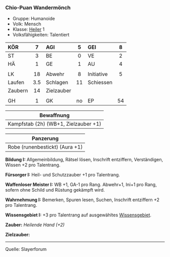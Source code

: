 ### Chio-Puan Wandermönch

- Gruppe: Humanoide
- Volk: Mensch
- Klasse: [Heiler](../../grw/charaktere-klasse-heiler.md) 1
- Volksfähigkeiten: Talentiert

| KÖR     |  7  | AGI        |  5  | GEI        |  8  |
| :------ | :-: | :--------- | :-: | :--------- | :-: |
| ST      |  3  | BE         |  0  | VE         |  2  |
| HÄ      |  1  | GE         |  1  | AU         |  4  |
|         |     |            |     |            |     |
| LK      | 18  | Abwehr     |  8  | Initiative |  5  |
| Laufen  | 3.5 | Schlagen   | 11  | Schiessen  |     |
| Zaubern | 14  | Zielzauber |     |            |     |
|         |     |            |     |            |     |
| GH      |  1  | GK         | no  | EP         | 54  |

|              Bewaffnung              |
| :----------------------------------: |
| Kampfstab (2h) (WB+1, Zielzauber +1) |

|           Panzerung            |
| :----------------------------: |
| Robe (runenbestickt) (Aura +1) |

**Bildung I:** Allgemeinbildung, Rätsel lösen, Inschrift entziffern, Verständigen, Wissen +2 pro Talentrang.

**Fürsorger I:** Heil- und Schutzzauber +1 pro Talentrang.

**Waffenloser Meister I:** WB +1, GA-1 pro Rang. Abwehr+1, Ini+1 pro Rang, sofern ohne Schild und Rüstung gekämpft wird.

**Wahrnehmung I:** Bemerken, Spuren lesen, Suchen, Inschrift entziffern +2 pro Talentrang.

**Wissensgebiet I:** +3 pro Talentrang auf ausgewähltes [Wissensgebiet](../../grw/talente/wissensgebiet.md).

**Zauber:** _Heilende Hand (+2)_

**Zielzauber:**

---

Quelle: Slayerforum
